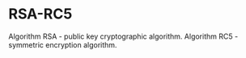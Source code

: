 # RSA-RC5
Algorithm RSA - public key cryptographic algorithm. Algorithm RC5 - symmetric encryption algorithm.
